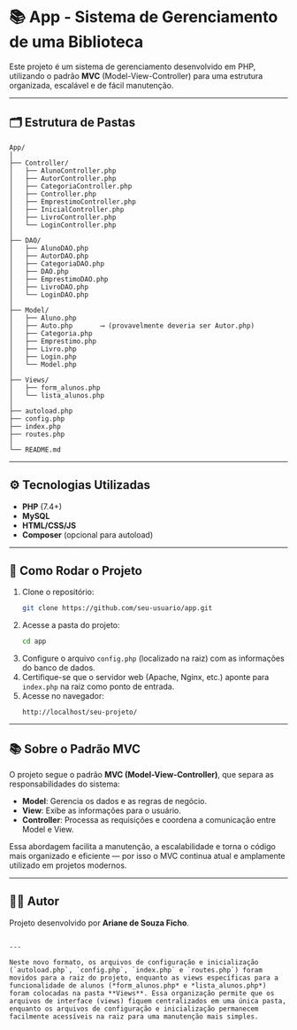

# 📚 App - Sistema de Gerenciamento de uma Biblioteca

Este projeto é um sistema de gerenciamento desenvolvido em PHP, utilizando o padrão **MVC** (Model-View-Controller) para uma estrutura organizada, escalável e de fácil manutenção.

---

## 🗂 Estrutura de Pastas

```plaintext
App/
│
├── Controller/
│   ├── AlunoController.php
│   ├── AutorController.php
│   ├── CategoriaController.php
│   ├── Controller.php
│   ├── EmprestimoController.php
│   ├── InicialController.php
│   ├── LivroController.php
│   └── LoginController.php
│
├── DAO/
│   ├── AlunoDAO.php
│   ├── AutorDAO.php
│   ├── CategoriaDAO.php
│   ├── DAO.php
│   ├── EmprestimoDAO.php
│   ├── LivroDAO.php
│   └── LoginDAO.php
│
├── Model/
│   ├── Aluno.php
│   ├── Auto.php       ⟶ (provavelmente deveria ser Autor.php)
│   ├── Categoria.php
│   ├── Emprestimo.php
│   ├── Livro.php
│   ├── Login.php
│   └── Model.php
│
├── Views/
│   ├── form_alunos.php
│   └── lista_alunos.php
│
├── autoload.php
├── config.php
├── index.php
├── routes.php
│
└── README.md
```

---

## ⚙️ Tecnologias Utilizadas

- **PHP** (7.4+)
- **MySQL**
- **HTML/CSS/JS**
- **Composer** (opcional para autoload)

---

## 🚀 Como Rodar o Projeto

1. Clone o repositório:
   ```bash
   git clone https://github.com/seu-usuario/app.git
   ```
2. Acesse a pasta do projeto:
   ```bash
   cd app
   ```
3. Configure o arquivo `config.php` (localizado na raiz) com as informações do banco de dados.
4. Certifique-se que o servidor web (Apache, Nginx, etc.) aponte para `index.php` na raiz como ponto de entrada.
5. Acesse no navegador:
   ```
   http://localhost/seu-projeto/
   ```

---

## 📚 Sobre o Padrão MVC

O projeto segue o padrão **MVC (Model-View-Controller)**, que separa as responsabilidades do sistema:

- **Model**: Gerencia os dados e as regras de negócio.
- **View**: Exibe as informações para o usuário.
- **Controller**: Processa as requisições e coordena a comunicação entre Model e View.

Essa abordagem facilita a manutenção, a escalabilidade e torna o código mais organizado e eficiente — por isso o MVC continua atual e amplamente utilizado em projetos modernos.

---

## 👨‍💻 Autor

Projeto desenvolvido por **Ariane de Souza Ficho**.
```

---

Neste novo formato, os arquivos de configuração e inicialização (`autoload.php`, `config.php`, `index.php` e `routes.php`) foram movidos para a raiz do projeto, enquanto as views específicas para a funcionalidade de alunos (*form_alunos.php* e *lista_alunos.php*) foram colocadas na pasta **Views**. Essa organização permite que os arquivos de interface (views) fiquem centralizados em uma única pasta, enquanto os arquivos de configuração e inicialização permanecem facilmente acessíveis na raiz para uma manutenção mais simples.
